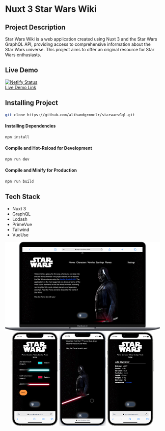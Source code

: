 # Nuxt 3 Star Wars Wiki

## Project Description

Star Wars Wiki is a web application created using Nuxt 3 and the Star Wars GraphQL API, providing access to comprehensive information about the Star Wars universe. This project aims to offer an original resource for Star Wars enthusiasts.

## Live Demo

[![Netlify Status](https://api.netlify.com/api/v1/badges/74c94b6b-da93-4816-b7b2-97fdfe9d606a/deploy-status)](https://app.netlify.com/sites/starwarsgql/deploys) <br>
<a href="https://starwarsgql.netlify.app/" target="_blank">Live Demo Link</a>

## Installing Project

```sh
git clone https://github.com/alihandgrmnclr/starwarsGql.git
```

#### Installing Dependencies

```sh
npm install
```

#### Compile and Hot-Reload for Development

```sh
npm run dev
```

#### Compile and Minify for Production

```sh
npm run build
```

## Tech Stack

- Nuxt 3
- GraphQL
- Lodash
- PrimeVue
- Tailwind
- VueUse

<div align="center" class="bg-blue-500">
   <img src="public/readme/laptop.png">
</div>
<div align="center">
  <img src="public/readme/mobile.png" width="30%">
  <img src="public/readme/saber.gif" width="30%">
  <img src="public/readme/mobile2.png" width="30%">
</div>
